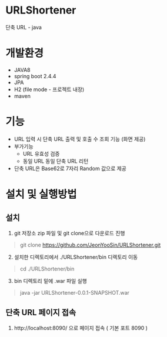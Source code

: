 # URLShortener
단축 URL - java

# 개발환경
* JAVA8
* spring boot 2.4.4
* JPA
* H2 (file mode - 프로젝트 내장)
* maven

# 기능 
* URL 입력 시 단축 URL 출력 및 호출 수 조회 기능 (화면 제공)
* 부가기능
  - URL 유효성 검증
  - 동일 URL 동일 단축 URL 리턴
* 단축 URL은 Base62로 7자리 Random 값으로 제공

# 설치 및 실행방법
 ## 설치 
 1. git 저장소 zip 파일 및 git clone으로 다운로드 진행 
  > git clone https://github.com/JeonYooSin/URLShortener.git
 2. 설치한 디렉토리에서 ./URLShortener/bin 디렉토리 이동 
  > cd ./URLShortener/bin
 3. bin 디렉토리 밑에 .war 파일 실행
  > java -jar URLShortener-0.0.1-SNAPSHOT.war
  
 ## 단축 URL 페이지 접속
 1. http://localhost:8090/ 으로 페이지 접속 ( 기본 포트 8090 )

